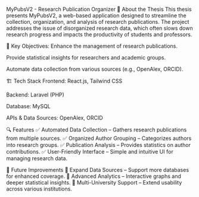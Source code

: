 MyPubsV2 - Research Publication Organizer
📌 About the Thesis
This thesis presents MyPubsV2, a web-based application designed to streamline the collection, organization, and analysis of research publications. The project addresses the issue of disorganized research data, which often slows down research progress and impacts the productivity of students and professors.

🎯 Key Objectives:
Enhance the management of research publications.

Provide statistical insights for researchers and academic groups.

Automate data collection from various sources (e.g., OpenAlex, ORCID).

🏗️ Tech Stack
Frontend: React.js, Tailwind CSS

Backend: Laravel (PHP)

Database: MySQL

APIs & Data Sources: OpenAlex, ORCID

🔍 Features
✅ Automated Data Collection – Gathers research publications from multiple sources.
✅ Organized Author Grouping – Categorizes authors into research groups.
✅ Publication Analysis – Provides statistics on author contributions.
✅ User-Friendly Interface – Simple and intuitive UI for managing research data.

🚀 Future Improvements
🔹 Expand Data Sources – Support more databases for enhanced coverage.
🔹 Advanced Analytics – Interactive graphs and deeper statistical insights.
🔹 Multi-University Support – Extend usability across various institutions.
